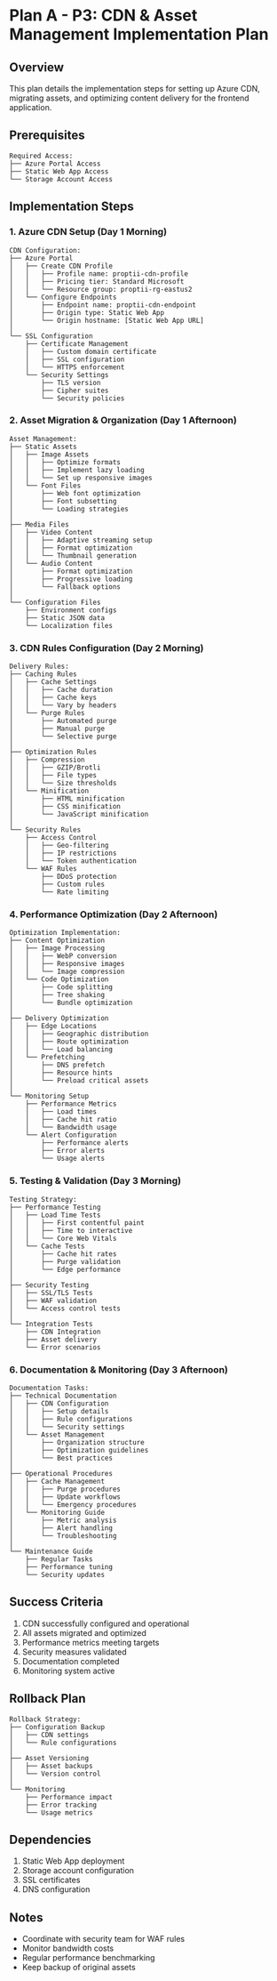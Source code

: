 # Plan A - P3: CDN & Asset Management Implementation Plan

## Overview
This plan details the implementation steps for setting up Azure CDN, migrating assets, and optimizing content delivery for the frontend application.

## Prerequisites
```
Required Access:
├── Azure Portal Access
├── Static Web App Access
└── Storage Account Access
```

## Implementation Steps

### 1. Azure CDN Setup (Day 1 Morning)
```
CDN Configuration:
├── Azure Portal
│   ├── Create CDN Profile
│   │   ├── Profile name: proptii-cdn-profile
│   │   ├── Pricing tier: Standard Microsoft
│   │   └── Resource group: proptii-rg-eastus2
│   └── Configure Endpoints
│       ├── Endpoint name: proptii-cdn-endpoint
│       ├── Origin type: Static Web App
│       └── Origin hostname: [Static Web App URL]
│
└── SSL Configuration
    ├── Certificate Management
    │   ├── Custom domain certificate
    │   ├── SSL configuration
    │   └── HTTPS enforcement
    └── Security Settings
        ├── TLS version
        ├── Cipher suites
        └── Security policies
```

### 2. Asset Migration & Organization (Day 1 Afternoon)
```
Asset Management:
├── Static Assets
│   ├── Image Assets
│   │   ├── Optimize formats
│   │   ├── Implement lazy loading
│   │   └── Set up responsive images
│   └── Font Files
│       ├── Web font optimization
│       ├── Font subsetting
│       └── Loading strategies
│
├── Media Files
│   ├── Video Content
│   │   ├── Adaptive streaming setup
│   │   ├── Format optimization
│   │   └── Thumbnail generation
│   └── Audio Content
│       ├── Format optimization
│       ├── Progressive loading
│       └── Fallback options
│
└── Configuration Files
    ├── Environment configs
    ├── Static JSON data
    └── Localization files
```

### 3. CDN Rules Configuration (Day 2 Morning)
```
Delivery Rules:
├── Caching Rules
│   ├── Cache Settings
│   │   ├── Cache duration
│   │   ├── Cache keys
│   │   └── Vary by headers
│   └── Purge Rules
│       ├── Automated purge
│       ├── Manual purge
│       └── Selective purge
│
├── Optimization Rules
│   ├── Compression
│   │   ├── GZIP/Brotli
│   │   ├── File types
│   │   └── Size thresholds
│   └── Minification
│       ├── HTML minification
│       ├── CSS minification
│       └── JavaScript minification
│
└── Security Rules
    ├── Access Control
    │   ├── Geo-filtering
    │   ├── IP restrictions
    │   └── Token authentication
    └── WAF Rules
        ├── DDoS protection
        ├── Custom rules
        └── Rate limiting
```

### 4. Performance Optimization (Day 2 Afternoon)
```
Optimization Implementation:
├── Content Optimization
│   ├── Image Processing
│   │   ├── WebP conversion
│   │   ├── Responsive images
│   │   └── Image compression
│   └── Code Optimization
│       ├── Code splitting
│       ├── Tree shaking
│       └── Bundle optimization
│
├── Delivery Optimization
│   ├── Edge Locations
│   │   ├── Geographic distribution
│   │   ├── Route optimization
│   │   └── Load balancing
│   └── Prefetching
│       ├── DNS prefetch
│       ├── Resource hints
│       └── Preload critical assets
│
└── Monitoring Setup
    ├── Performance Metrics
    │   ├── Load times
    │   ├── Cache hit ratio
    │   └── Bandwidth usage
    └── Alert Configuration
        ├── Performance alerts
        ├── Error alerts
        └── Usage alerts
```

### 5. Testing & Validation (Day 3 Morning)
```
Testing Strategy:
├── Performance Testing
│   ├── Load Time Tests
│   │   ├── First contentful paint
│   │   ├── Time to interactive
│   │   └── Core Web Vitals
│   └── Cache Tests
│       ├── Cache hit rates
│       ├── Purge validation
│       └── Edge performance
│
├── Security Testing
│   ├── SSL/TLS Tests
│   ├── WAF validation
│   └── Access control tests
│
└── Integration Tests
    ├── CDN Integration
    ├── Asset delivery
    └── Error scenarios
```

### 6. Documentation & Monitoring (Day 3 Afternoon)
```
Documentation Tasks:
├── Technical Documentation
│   ├── CDN Configuration
│   │   ├── Setup details
│   │   ├── Rule configurations
│   │   └── Security settings
│   └── Asset Management
│       ├── Organization structure
│       ├── Optimization guidelines
│       └── Best practices
│
├── Operational Procedures
│   ├── Cache Management
│   │   ├── Purge procedures
│   │   ├── Update workflows
│   │   └── Emergency procedures
│   └── Monitoring Guide
│       ├── Metric analysis
│       ├── Alert handling
│       └── Troubleshooting
│
└── Maintenance Guide
    ├── Regular Tasks
    ├── Performance tuning
    └── Security updates
```

## Success Criteria
1. CDN successfully configured and operational
2. All assets migrated and optimized
3. Performance metrics meeting targets
4. Security measures validated
5. Documentation completed
6. Monitoring system active

## Rollback Plan
```
Rollback Strategy:
├── Configuration Backup
│   ├── CDN settings
│   └── Rule configurations
│
├── Asset Versioning
│   ├── Asset backups
│   └── Version control
│
└── Monitoring
    ├── Performance impact
    ├── Error tracking
    └── Usage metrics
```

## Dependencies
1. Static Web App deployment
2. Storage account configuration
3. SSL certificates
4. DNS configuration

## Notes
- Coordinate with security team for WAF rules
- Monitor bandwidth costs
- Regular performance benchmarking
- Keep backup of original assets 